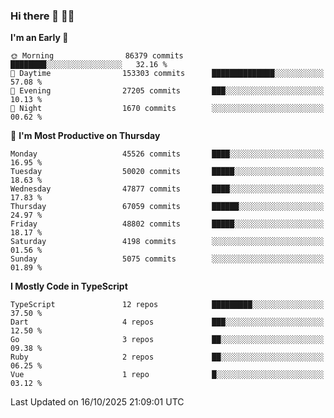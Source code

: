 ### Hi there 👋 🧑‍💻



<!--START_SECTION:waka-->
**I'm an Early 🐤** 

```text
🌞 Morning                86379 commits       ████████░░░░░░░░░░░░░░░░░   32.16 % 
🌆 Daytime                153303 commits      ██████████████░░░░░░░░░░░   57.08 % 
🌃 Evening                27205 commits       ███░░░░░░░░░░░░░░░░░░░░░░   10.13 % 
🌙 Night                  1670 commits        ░░░░░░░░░░░░░░░░░░░░░░░░░   00.62 % 
```
📅 **I'm Most Productive on Thursday** 

```text
Monday                   45526 commits       ████░░░░░░░░░░░░░░░░░░░░░   16.95 % 
Tuesday                  50020 commits       █████░░░░░░░░░░░░░░░░░░░░   18.63 % 
Wednesday                47877 commits       ████░░░░░░░░░░░░░░░░░░░░░   17.83 % 
Thursday                 67059 commits       ██████░░░░░░░░░░░░░░░░░░░   24.97 % 
Friday                   48802 commits       █████░░░░░░░░░░░░░░░░░░░░   18.17 % 
Saturday                 4198 commits        ░░░░░░░░░░░░░░░░░░░░░░░░░   01.56 % 
Sunday                   5075 commits        ░░░░░░░░░░░░░░░░░░░░░░░░░   01.89 % 
```


**I Mostly Code in TypeScript** 

```text
TypeScript               12 repos            █████████░░░░░░░░░░░░░░░░   37.50 % 
Dart                     4 repos             ███░░░░░░░░░░░░░░░░░░░░░░   12.50 % 
Go                       3 repos             ██░░░░░░░░░░░░░░░░░░░░░░░   09.38 % 
Ruby                     2 repos             ██░░░░░░░░░░░░░░░░░░░░░░░   06.25 % 
Vue                      1 repo              █░░░░░░░░░░░░░░░░░░░░░░░░   03.12 % 
```




 Last Updated on 16/10/2025 21:09:01 UTC
<!--END_SECTION:waka-->


